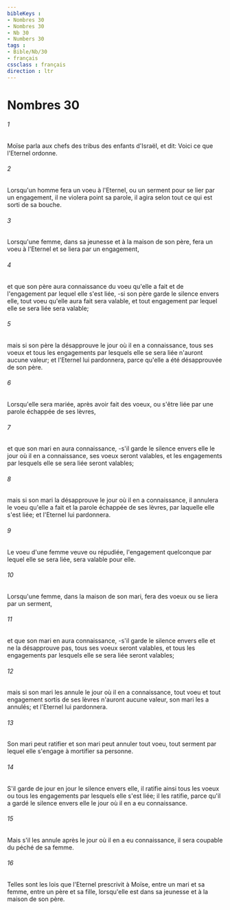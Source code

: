 ```yaml
---
bibleKeys : 
- Nombres 30
- Nombres 30
- Nb 30
- Numbers 30
tags : 
- Bible/Nb/30
- français
cssclass : français
direction : ltr
---
```


# Nombres 30

###### 1
Moïse parla aux chefs des tribus des enfants d'Israël, et dit: Voici ce que l'Eternel ordonne.
###### 2
Lorsqu'un homme fera un voeu à l'Eternel, ou un serment pour se lier par un engagement, il ne violera point sa parole, il agira selon tout ce qui est sorti de sa bouche.
###### 3
Lorsqu'une femme, dans sa jeunesse et à la maison de son père, fera un voeu à l'Eternel et se liera par un engagement,
###### 4
et que son père aura connaissance du voeu qu'elle a fait et de l'engagement par lequel elle s'est liée, -si son père garde le silence envers elle, tout voeu qu'elle aura fait sera valable, et tout engagement par lequel elle se sera liée sera valable;
###### 5
mais si son père la désapprouve le jour où il en a connaissance, tous ses voeux et tous les engagements par lesquels elle se sera liée n'auront aucune valeur; et l'Eternel lui pardonnera, parce qu'elle a été désapprouvée de son père.
###### 6
Lorsqu'elle sera mariée, après avoir fait des voeux, ou s'être liée par une parole échappée de ses lèvres,
###### 7
et que son mari en aura connaissance, -s'il garde le silence envers elle le jour où il en a connaissance, ses voeux seront valables, et les engagements par lesquels elle se sera liée seront valables;
###### 8
mais si son mari la désapprouve le jour où il en a connaissance, il annulera le voeu qu'elle a fait et la parole échappée de ses lèvres, par laquelle elle s'est liée; et l'Eternel lui pardonnera.
###### 9
Le voeu d'une femme veuve ou répudiée, l'engagement quelconque par lequel elle se sera liée, sera valable pour elle.
###### 10
Lorsqu'une femme, dans la maison de son mari, fera des voeux ou se liera par un serment,
###### 11
et que son mari en aura connaissance, -s'il garde le silence envers elle et ne la désapprouve pas, tous ses voeux seront valables, et tous les engagements par lesquels elle se sera liée seront valables;
###### 12
mais si son mari les annule le jour où il en a connaissance, tout voeu et tout engagement sortis de ses lèvres n'auront aucune valeur, son mari les a annulés; et l'Eternel lui pardonnera.
###### 13
Son mari peut ratifier et son mari peut annuler tout voeu, tout serment par lequel elle s'engage à mortifier sa personne.
###### 14
S'il garde de jour en jour le silence envers elle, il ratifie ainsi tous les voeux ou tous les engagements par lesquels elle s'est liée; il les ratifie, parce qu'il a gardé le silence envers elle le jour où il en a eu connaissance.
###### 15
Mais s'il les annule après le jour où il en a eu connaissance, il sera coupable du péché de sa femme.
###### 16
Telles sont les lois que l'Eternel prescrivit à Moïse, entre un mari et sa femme, entre un père et sa fille, lorsqu'elle est dans sa jeunesse et à la maison de son père.
